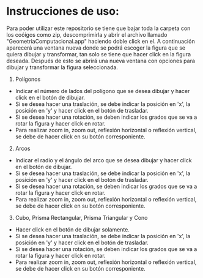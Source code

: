 # Instrucciones de uso:
Para poder utilizar este repositorio se tiene que bajar toda la carpeta con los coóigos como zip, descomprimirla y abrir el
archivo llamado "GeometriaComputacional.app" haciendo doble click en el.
A continuación aparecerá una ventana nueva donde se podrá escoger la figura que se quiera dibujar y transformar, tan solo se tiene
que hacer click en la figura deseada. Después de esto se abrirá una nueva ventana con opciones para dibujar y transformar la figura
seleccionada.

1. Polígonos
  - Indicar el número de lados del polígono que se desea dibujar y hacer click en el botón de dibujar.
  - Si se desea hacer una traslación, se debe indicar la posición en 'x', la posición en 'y' y hacer click en el botón de trasladar.
  - Si se desea hacer una rotación, se deben indicar los grados que se va a rotar la figura y hacer click en rotar.
  - Para realizar zoom in, zoom out, reflexión horizontal o reflexión vertical, se debe de hacer click en su botón corresponiente.

2. Arcos
  - Indicar el radio y el ángulo del arco que se desea dibujar y hacer click en el botón de dibujar.
  - Si se desea hacer una traslación, se debe indicar la posición en 'x', la posición en 'y' y hacer click en el botón de trasladar.
  - Si se desea hacer una rotación, se deben indicar los grados que se va a rotar la figura y hacer click en rotar.
  - Para realizar zoom in, zoom out, reflexión horizontal o reflexión vertical, se debe de hacer click en su botón corresponiente.
  
3. Cubo, Prisma Rectangular, Prisma Triangular y Cono
  - Hacer click en el botón de dibujar solamente.
  - Si se desea hacer una traslación, se debe indicar la posición en 'x', la posición en 'y' y hacer click en el botón de trasladar.
  - Si se desea hacer una rotación, se deben indicar los grados que se va a rotar la figura y hacer click en rotar.
  - Para realizar zoom in, zoom out, reflexión horizontal o reflexión vertical, se debe de hacer click en su botón corresponiente.
